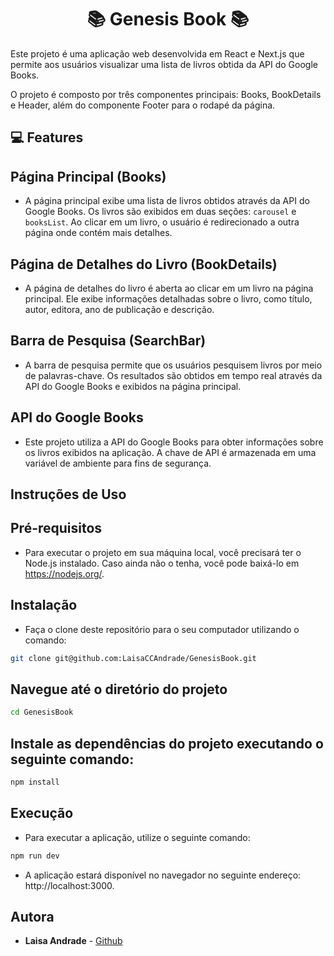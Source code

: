 <h1 align="center">📚 Genesis Book 📚</h1>

<p>Este projeto é uma aplicação web desenvolvida em React e Next.js que permite aos usuários visualizar uma lista de livros obtida da API do Google Books.</p>

<p>O projeto é composto por três componentes principais: Books, BookDetails e Header, além do componente Footer para o rodapé da página.</p>

## 💻 Features

## Página Principal (Books)

- A página principal exibe uma lista de livros obtidos através da API do Google Books. Os livros são exibidos em duas seções: `carousel` e `booksList`. Ao clicar em um livro, o usuário é redirecionado a outra página onde contém mais detalhes.

## Página de Detalhes do Livro (BookDetails)

- A página de detalhes do livro é aberta ao clicar em um livro na página principal. Ele exibe informações detalhadas sobre o livro, como título, autor, editora, ano de publicação e descrição.

## Barra de Pesquisa (SearchBar)

- A barra de pesquisa permite que os usuários pesquisem livros por meio de palavras-chave. Os resultados são obtidos em tempo real através da API do Google Books e exibidos na página principal.

## API do Google Books

- Este projeto utiliza a API do Google Books para obter informações sobre os livros exibidos na aplicação. A chave de API é armazenada em uma variável de ambiente para fins de segurança.

## Instruções de Uso

## Pré-requisitos

- Para executar o projeto em sua máquina local, você precisará ter o Node.js instalado. Caso ainda não o tenha, você pode baixá-lo em https://nodejs.org/.

## Instalação

- Faça o clone deste repositório para o seu computador utilizando o comando:

```bash
git clone git@github.com:LaisaCCAndrade/GenesisBook.git
```

## Navegue até o diretório do projeto

```bash
cd GenesisBook
```

## Instale as dependências do projeto executando o seguinte comando:

```bash
npm install
```

## Execução

- Para executar a aplicação, utilize o seguinte comando:

```bash
npm run dev
```

- A aplicação estará disponível no navegador no seguinte endereço: http://localhost:3000.

## Autora

- **Laisa Andrade** - [Github](https://github.com/LaisaCCAndrade)
